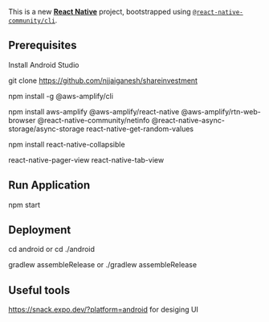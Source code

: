 This is a new [**React Native**](https://reactnative.dev) project, bootstrapped using [`@react-native-community/cli`](https://github.com/react-native-community/cli).

## Prerequisites

Install Android Studio 

git clone https://github.com/njjaiganesh/shareinvestment

npm install -g @aws-amplify/cli

npm install aws-amplify @aws-amplify/react-native @aws-amplify/rtn-web-browser @react-native-community/netinfo @react-native-async-storage/async-storage react-native-get-random-values

npm install react-native-collapsible

react-native-pager-view
react-native-tab-view


## Run Application

npm start

## Deployment

cd android or cd ./android

gradlew assembleRelease or ./gradlew assembleRelease

## Useful tools
https://snack.expo.dev/?platform=android for desiging UI
